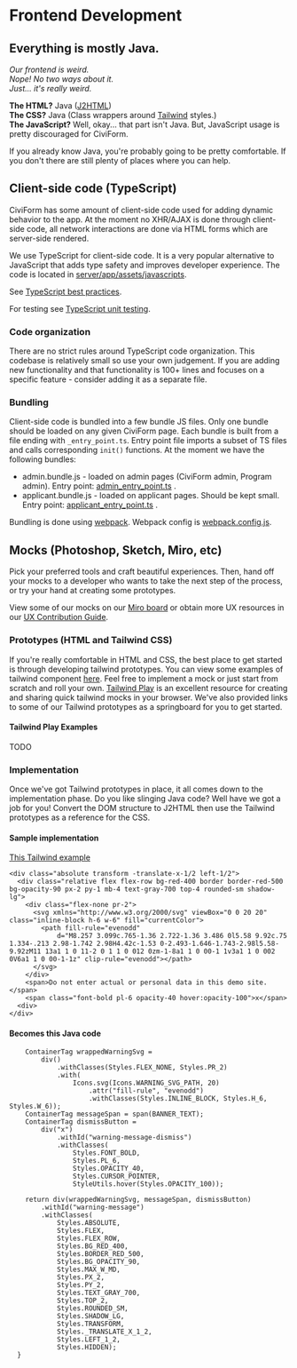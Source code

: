 # Frontend Development

## Everything is mostly Java.

_Our frontend is weird._\
_Nope! No two ways about it._\
_Just... it's really weird._

**The HTML?** Java ([J2HTML](https://j2html.com))\
**The CSS?** Java (Class wrappers around [Tailwind](https://tailwindcss.com) styles.)\
**The JavaScript?** Well, okay... that part isn't Java. But, JavaScript usage is pretty discouraged for CiviForm.

If you already know Java, you're probably going to be pretty comfortable. If you don't there are still plenty of places where you can help.

## Client-side code (TypeScript)

CiviForm has some amount of client-side code used for adding dynamic behavior to
the app. At the moment no XHR/AJAX is done through client-side code, all network
interactions are done via HTML forms which are server-side rendered.

We use TypeScript for client-side code. It is a very popular alternative to JavaScript that adds type safety and improves developer experience. The code is located in [server/app/assets/javascripts](https://github.com/civiform/civiform/tree/main/server/app/assets/javascripts).

See [TypeScript best practices](development-standards.md#typescript-code).

For testing see [TypeScript unit testing](testing.md#typescript-unit-tests).


### Code organization

There are no strict rules around TypeScript code organization. This codebase is
relatively small so use your own judgement. If you are adding new functionality
and that functionality is 100+ lines and focuses on a specific feature -
consider adding it as a separate file.

### Bundling

Client-side code is bundled into a few bundle JS files. Only one bundle should
be loaded on any given CiviForm page. Each bundle is built from a file ending
with `_entry_point.ts`. Entry point file imports a subset of TS files and calls
corresponding `init()` functions. At the moment we have the following bundles:

* admin.bundle.js - loaded on admin pages (CiviForm admin, Program admin). Entry
  point: [admin_entry_point.ts](https://github.com/civiform/civiform/blob/main/server/app/assets/javascripts/admin_entry_point.ts)
  .
* applicant.bundle.js - loaded on applicant pages. Should be kept small. Entry
  point: [applicant_entry_point.ts](https://github.com/civiform/civiform/blob/main/server/app/assets/javascripts/applicant_entry_point.ts)
  .

Bundling is done using [webpack](https://webpack.js.org/). Webpack config is [webpack.config.js](https://github.com/civiform/civiform/blob/main/server/webpack.config.js).

## Mocks (Photoshop, Sketch, Miro, etc)

Pick your preferred tools and craft beautiful experiences. Then, hand off your mocks to a developer who wants to take the next step of the process, or try your hand at creating some prototypes.

View some of our mocks on our [Miro board](../../developers/developer-guide/tiny.cc/cvf-flow/) or obtain more UX resources in our [UX Contribution Guide](../ui-ux-guide/ux-contribution-guide-mockups.md).

### Prototypes (HTML and Tailwind CSS)

If you're really comfortable in HTML and CSS, the best place to get started is through developing tailwind prototypes. You can view some examples of tailwind component [here](https://tailwindcomponents.com/components). Feel free to implement a mock or just start from scratch and roll your own. [Tailwind Play](https://play.tailwindcss.com) is an excellent resource for creating and sharing quick tailwind mocks in your browser. We've also provided links to some of our Tailwind prototypes as a springboard for you to get started.

#### Tailwind Play Examples

TODO

### Implementation

Once we've got Tailwind prototypes in place, it all comes down to the implementation phase. Do you like slinging Java code? Well have we got a job for you! Convert the DOM structure to J2HTML then use the Tailwind prototypes as a reference for the CSS.

#### Sample implementation

[This Tailwind example](https://play.tailwindcss.com/ZVevfWqRdz)

```
<div class="absolute transform -translate-x-1/2 left-1/2">
  <div class="relative flex flex-row bg-red-400 border border-red-500 bg-opacity-90 px-2 py-1 mb-4 text-gray-700 top-4 rounded-sm shadow-lg">
    <div class="flex-none pr-2">
      <svg xmlns="http://www.w3.org/2000/svg" viewBox="0 0 20 20" class="inline-block h-6 w-6" fill="currentColor">
        <path fill-rule="evenodd" 
            d="M8.257 3.099c.765-1.36 2.722-1.36 3.486 0l5.58 9.92c.75 1.334-.213 2.98-1.742 2.98H4.42c-1.53 0-2.493-1.646-1.743-2.98l5.58-9.92zM11 13a1 1 0 11-2 0 1 1 0 012 0zm-1-8a1 1 0 00-1 1v3a1 1 0 002 0V6a1 1 0 00-1-1z" clip-rule="evenodd"></path>
      </svg>
    </div>
    <span>Do not enter actual or personal data in this demo site.</span>
    <span class="font-bold pl-6 opacity-40 hover:opacity-100">x</span>
  <div>
</div>
```

#### Becomes this Java code

```
    ContainerTag wrappedWarningSvg =
        div()
            .withClasses(Styles.FLEX_NONE, Styles.PR_2)
            .with(
                Icons.svg(Icons.WARNING_SVG_PATH, 20)
                    .attr("fill-rule", "evenodd")
                    .withClasses(Styles.INLINE_BLOCK, Styles.H_6, Styles.W_6));
    ContainerTag messageSpan = span(BANNER_TEXT);
    ContainerTag dismissButton =
        div("x")
            .withId("warning-message-dismiss")
            .withClasses(
                Styles.FONT_BOLD,
                Styles.PL_6,
                Styles.OPACITY_40,
                Styles.CURSOR_POINTER,
                StyleUtils.hover(Styles.OPACITY_100));

    return div(wrappedWarningSvg, messageSpan, dismissButton)
        .withId("warning-message")
        .withClasses(
            Styles.ABSOLUTE,
            Styles.FLEX,
            Styles.FLEX_ROW,
            Styles.BG_RED_400,
            Styles.BORDER_RED_500,
            Styles.BG_OPACITY_90,
            Styles.MAX_W_MD,
            Styles.PX_2,
            Styles.PY_2,
            Styles.TEXT_GRAY_700,
            Styles.TOP_2,
            Styles.ROUNDED_SM,
            Styles.SHADOW_LG,
            Styles.TRANSFORM,
            Styles._TRANSLATE_X_1_2,
            Styles.LEFT_1_2,
            Styles.HIDDEN);
  }
```
